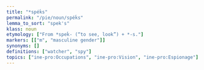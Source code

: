 ```yaml
---
title: "*spéḱs"
permalink: "/pie/noun/spéḱs"
lemma_to_sort: "spek's"
klass: noun
etymology: ["From *speḱ- (“to see, look”) +‎ *-s."]
markers: [["m", "masculine gender"]]
synonyms: []
definitions: ["watcher", "spy"]
topics: ["ine-pro:Occupations", "ine-pro:Vision", "ine-pro:Espionage"]
---
```

